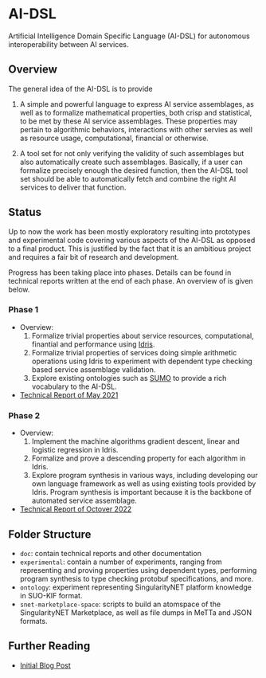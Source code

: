 # AI-DSL

Artificial Intelligence Domain Specific Language (AI-DSL) for
autonomous interoperability between AI services.

## Overview

The general idea of the AI-DSL is to provide

1. A simple and powerful language to express AI service assemblages,
   as well as to formalize mathematical properties, both crisp and
   statistical, to be met by these AI service assemblages.  These
   properties may pertain to algorithmic behaviors, interactions with
   other servies as well as resource usage, computational, financial
   or otherwise.

2. A tool set for not only verifying the validity of such assemblages
   but also automatically create such assemblages.  Basically, if a
   user can formalize precisely enough the desired function, then the
   AI-DSL tool set should be able to automatically fetch and combine
   the right AI services to deliver that function.

## Status

Up to now the work has been mostly exploratory resulting into
prototypes and experimental code covering various aspects of the
AI-DSL as opposed to a final product.  This is justified by the fact
that it is an ambitious project and requires a fair bit of research
and development.

Progress has been taking place into phases.  Details can be found in
technical reports written at the end of each phase.  An overview of is
given below.

### Phase 1

* Overview:
  1. Formalize trivial properties about service resources,
     computational, finantial and performance using
     [Idris](https://www.idris-lang.org/).
  2. Formalize trivial properties of services doing simple arithmetic
     operations using Idris to experiment with dependent type checking
     based service assemblage validation.
  3. Explore existing ontologies such as
     [SUMO](http://www.ontologyportal.org/) to provide a rich
     vocabulary to the AI-DSL.
* [Technical Report of May 2021](doc/technical-reports/2021-May/ai-dsl-techrep-2021-05_may.pdf)

### Phase 2

* Overview:
  1. Implement the machine algorithms gradient descent, linear and
     logistic regression in Idris.
  2. Formalize and prove a descending property for each algorithm in
     Idris.
  3. Explore program synthesis in various ways, including developing
     our own language framework as well as using existing tools
     provided by Idris.  Program synthesis is important because it is
     the backbone of automated service assemblage.
* [Technical Report of Octover 2022](doc/technical-reports/2022-Oct/ai-dsl-techrep-2022-oct.pdf)

## Folder Structure

- `doc`: contain technical reports and other documentation
- `experimental`: contain a number of experiments, ranging from
  representing and proving properties using dependent types,
  performing program synthesis to type checking protobuf
  specifications, and more.
- `ontology`: experiment representing SingularityNET platform
  knowledge in SUO-KIF format.
- `snet-marketplace-space`: scripts to build an atomspace of the
  SingularityNET Marketplace, as well as file dumps in MeTTa and JSON
  formats.

## Further Reading

* [Initial Blog Post](https://blog.singularitynet.io/ai-dsl-toward-a-general-purpose-description-language-for-ai-agents-21459f691b9e)
